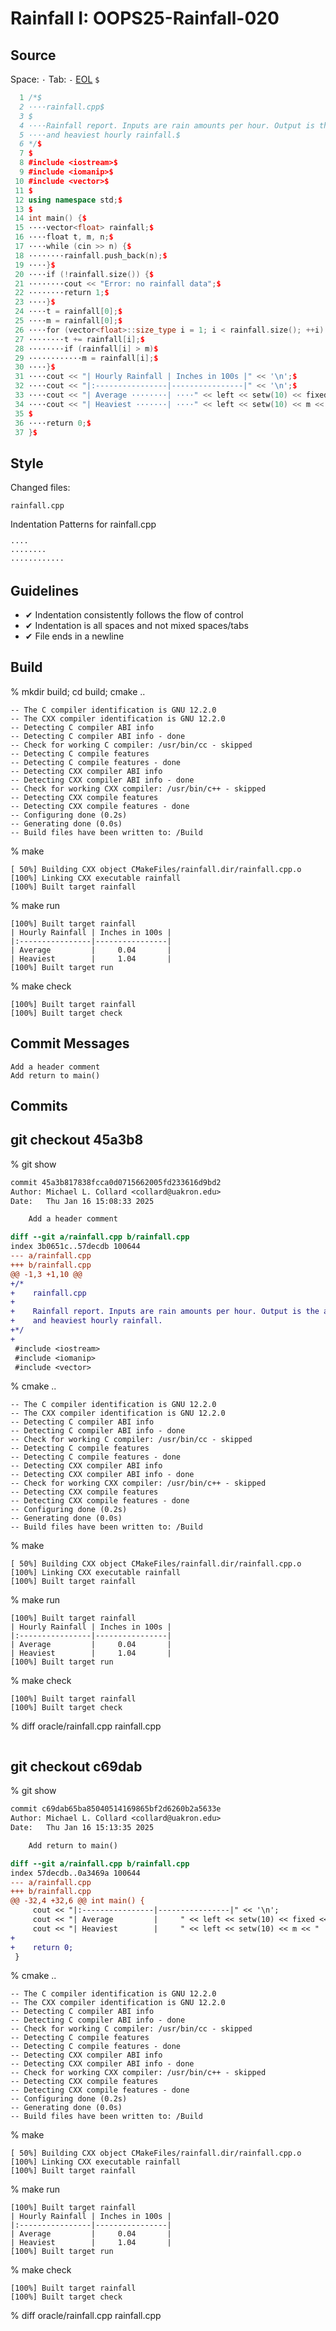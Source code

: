 <!-- {% raw %} -->
# Rainfall I: OOPS25-Rainfall-020

## Source

Space: `·` Tab: `-` [EOL](https://en.wikipedia.org/wiki/Newline) `$`

```C++
  1 /*$
  2 ····rainfall.cpp$
  3 $
  4 ····Rainfall report. Inputs are rain amounts per hour. Output is the average$
  5 ····and heaviest hourly rainfall.$
  6 */$
  7 $
  8 #include <iostream>$
  9 #include <iomanip>$
 10 #include <vector>$
 11 $
 12 using namespace std;$
 13 $
 14 int main() {$
 15 ····vector<float> rainfall;$
 16 ····float t, m, n;$
 17 ····while (cin >> n) {$
 18 ········rainfall.push_back(n);$
 19 ····}$
 20 ····if (!rainfall.size()) {$
 21 ········cout << "Error: no rainfall data";$
 22 ········return 1;$
 23 ····}$
 24 ····t = rainfall[0];$
 25 ····m = rainfall[0];$
 26 ····for (vector<float>::size_type i = 1; i < rainfall.size(); ++i) {$
 27 ········t += rainfall[i];$
 28 ········if (rainfall[i] > m)$
 29 ············m = rainfall[i];$
 30 ····}$
 31 ····cout << "| Hourly Rainfall | Inches in 100s |" << '\n';$
 32 ····cout << "|:----------------|----------------|" << '\n';$
 33 ····cout << "| Average ········| ····" << left << setw(10) << fixed << setprecision(2) << (t / rainfall.size()) << " |" << '\n';$
 34 ····cout << "| Heaviest ·······| ····" << left << setw(10) << m << " |" << '\n';$
 35 $
 36 ····return 0;$
 37 }$

```

## Style

Changed files:

```console
rainfall.cpp
```

Indentation Patterns for rainfall.cpp

```console
····
········
············
```

## Guidelines

* ✔ Indentation consistently follows the flow of control
* ✔ Indentation is all spaces and not mixed spaces/tabs
* ✔ File ends in a newline

## Build
% mkdir build; cd build; cmake ..

```console
-- The C compiler identification is GNU 12.2.0
-- The CXX compiler identification is GNU 12.2.0
-- Detecting C compiler ABI info
-- Detecting C compiler ABI info - done
-- Check for working C compiler: /usr/bin/cc - skipped
-- Detecting C compile features
-- Detecting C compile features - done
-- Detecting CXX compiler ABI info
-- Detecting CXX compiler ABI info - done
-- Check for working CXX compiler: /usr/bin/c++ - skipped
-- Detecting CXX compile features
-- Detecting CXX compile features - done
-- Configuring done (0.2s)
-- Generating done (0.0s)
-- Build files have been written to: /Build
```
% make

```console
[ 50%] Building CXX object CMakeFiles/rainfall.dir/rainfall.cpp.o
[100%] Linking CXX executable rainfall
[100%] Built target rainfall
```

% make run

```console
[100%] Built target rainfall
| Hourly Rainfall | Inches in 100s |
|:----------------|----------------|
| Average         |     0.04       |
| Heaviest        |     1.04       |
[100%] Built target run
```

% make check

```console
[100%] Built target rainfall
[100%] Built target check
```


## Commit Messages

```console
Add a header comment
Add return to main()
```

## Commits
## git checkout 45a3b8

% git show

```diff
commit 45a3b817838fcca0d0715662005fd233616d9bd2
Author: Michael L. Collard <collard@uakron.edu>
Date:   Thu Jan 16 15:08:33 2025

    Add a header comment

diff --git a/rainfall.cpp b/rainfall.cpp
index 3b0651c..57decdb 100644
--- a/rainfall.cpp
+++ b/rainfall.cpp
@@ -1,3 +1,10 @@
+/*
+    rainfall.cpp
+
+    Rainfall report. Inputs are rain amounts per hour. Output is the average
+    and heaviest hourly rainfall.
+*/
+
 #include <iostream>
 #include <iomanip>
 #include <vector>

```


% cmake ..

```console
-- The C compiler identification is GNU 12.2.0
-- The CXX compiler identification is GNU 12.2.0
-- Detecting C compiler ABI info
-- Detecting C compiler ABI info - done
-- Check for working C compiler: /usr/bin/cc - skipped
-- Detecting C compile features
-- Detecting C compile features - done
-- Detecting CXX compiler ABI info
-- Detecting CXX compiler ABI info - done
-- Check for working CXX compiler: /usr/bin/c++ - skipped
-- Detecting CXX compile features
-- Detecting CXX compile features - done
-- Configuring done (0.2s)
-- Generating done (0.0s)
-- Build files have been written to: /Build
```
% make

```console
[ 50%] Building CXX object CMakeFiles/rainfall.dir/rainfall.cpp.o
[100%] Linking CXX executable rainfall
[100%] Built target rainfall
```

% make run

```console
[100%] Built target rainfall
| Hourly Rainfall | Inches in 100s |
|:----------------|----------------|
| Average         |     0.04       |
| Heaviest        |     1.04       |
[100%] Built target run
```

% make check

```console
[100%] Built target rainfall
[100%] Built target check
```

% diff oracle/rainfall.cpp rainfall.cpp

```diff
```

## git checkout c69dab

% git show

```diff
commit c69dab65ba85040514169865bf2d6260b2a5633e
Author: Michael L. Collard <collard@uakron.edu>
Date:   Thu Jan 16 15:13:35 2025

    Add return to main()

diff --git a/rainfall.cpp b/rainfall.cpp
index 57decdb..0a3469a 100644
--- a/rainfall.cpp
+++ b/rainfall.cpp
@@ -32,4 +32,6 @@ int main() {
     cout << "|:----------------|----------------|" << '\n';
     cout << "| Average         |     " << left << setw(10) << fixed << setprecision(2) << (t / rainfall.size()) << " |" << '\n';
     cout << "| Heaviest        |     " << left << setw(10) << m << " |" << '\n';
+
+    return 0;
 }

```


% cmake ..

```console
-- The C compiler identification is GNU 12.2.0
-- The CXX compiler identification is GNU 12.2.0
-- Detecting C compiler ABI info
-- Detecting C compiler ABI info - done
-- Check for working C compiler: /usr/bin/cc - skipped
-- Detecting C compile features
-- Detecting C compile features - done
-- Detecting CXX compiler ABI info
-- Detecting CXX compiler ABI info - done
-- Check for working CXX compiler: /usr/bin/c++ - skipped
-- Detecting CXX compile features
-- Detecting CXX compile features - done
-- Configuring done (0.2s)
-- Generating done (0.0s)
-- Build files have been written to: /Build
```
% make

```console
[ 50%] Building CXX object CMakeFiles/rainfall.dir/rainfall.cpp.o
[100%] Linking CXX executable rainfall
[100%] Built target rainfall
```

% make run

```console
[100%] Built target rainfall
| Hourly Rainfall | Inches in 100s |
|:----------------|----------------|
| Average         |     0.04       |
| Heaviest        |     1.04       |
[100%] Built target run
```

% make check

```console
[100%] Built target rainfall
[100%] Built target check
```

% diff oracle/rainfall.cpp rainfall.cpp

```diff
```


<!-- {% endraw %} -->
